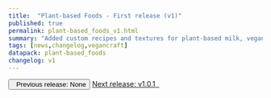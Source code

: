 ```yaml
---
title:  "Plant-based Foods - First release (v1)"
published: true
permalink: plant-based_foods_v1.html
summary: "Added custom recipes and textures for plant-based milk, vegan honey, seitan steak, and not-fish fillet + egg-free baking + optional vegancraft features."
tags: [news,changelog,vegancraft]
datapack: plant-based_foods
changelog: v1
---
```


<div class="btn-group">
    <button type="button" class="btn btn-default disabled"><i class="fa fa-caret-left"></i>&nbsp; Previous release: None</button>
    <a href="plant-based_foods_v1.0.1.html" role="button" class="btn btn-primary">Next release: v1.0.1 &nbsp;<i class="fa fa-caret-right"></i></a>
</div>